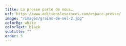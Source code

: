 ```yaml
---
title: La presse parle de nous…
url: https://www.editionslescrocos.com/espace-presse/
image: "/images/grains-de-sel-2.jpg"
colorBg: white
colorText: black
subtitle: ""
order: 5
---
```

